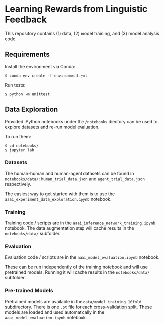 # Learning Rewards from Linguistic Feedback

This repository contains (1) data, (2) model training, and (3) model analysis code.

## Requirements

Install the environment via Conda:
```
$ conda env create -f environment.yml
```

Run tests:
```
$ python -m unittest
```

## Data Exploration

Provided iPython notebooks under the `/notebooks` diectory can be used to explore datasets and re-run model evaluation.

To run them:
```
$ cd notebooks/
$ jupyter lab
```

### Datasets

The human-human and human-agent datasets can be found in `notebooks/data/`: `human_trial_data.json` and `agent_trial_data.json` respectively.

The easiest way to get started with them is to use the `aaai_experiment_data_exploration.ipynb` notebook.

### Training

Training code / scripts are in the `aaai_inference_network_training.ipynb` notebook. The data augmentation step will cache results in the `notebooks/data/` subfolder.

### Evaluation

Evaluation code / scripts are in the `aaai_model_evaluation.ipynb` notebook. 

These can be run independently of the training notebook and will use pretrained models. Running it will cache results in the `notebooks/data/` subfolder.

### Pre-trained Models

Pretrained models are available in the `data/model_training_10fold` subdirectory. There is one `.pt` file for each cross-validation split. These models are loaded and used automatically in the `aaai_model_evaluation.ipynb` notebook.
